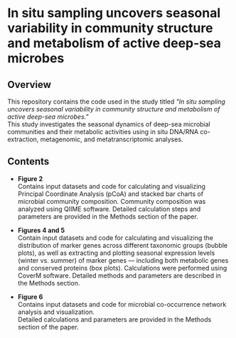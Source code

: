 # In situ sampling uncovers seasonal variability in community structure and metabolism of active deep-sea microbes

## Overview

This repository contains the code used in the study titled *"In situ sampling uncovers seasonal variability in community structure and metabolism of active deep-sea microbes."*  
This study investigates the seasonal dynamics of deep-sea microbial communities and their metabolic activities using in situ DNA/RNA co-extraction, metagenomic, and metatranscriptomic analyses.

## Contents

- **Figure 2**  
Contains input datasets and code for calculating and visualizing Principal Coordinate Analysis (pCoA) and stacked bar charts of microbial community composition. Community composition was analyzed using QIIME software. Detailed calculation steps and parameters are provided in the Methods section of the paper.

- **Figures 4 and 5**  
Contain input datasets and code for calculating and visualizing the distribution of marker genes across different taxonomic groups (bubble plots), as well as extracting and plotting seasonal expression levels (winter vs. summer) of marker genes — including both metabolic genes and conserved proteins (box plots). Calculations were performed using CoverM software. Detailed methods and parameters are described in the Methods section.

- **Figure 6**  
Contains input datasets and code for microbial co-occurrence network analysis and visualization.  
Detailed calculations and parameters are provided in the Methods section of the paper.
